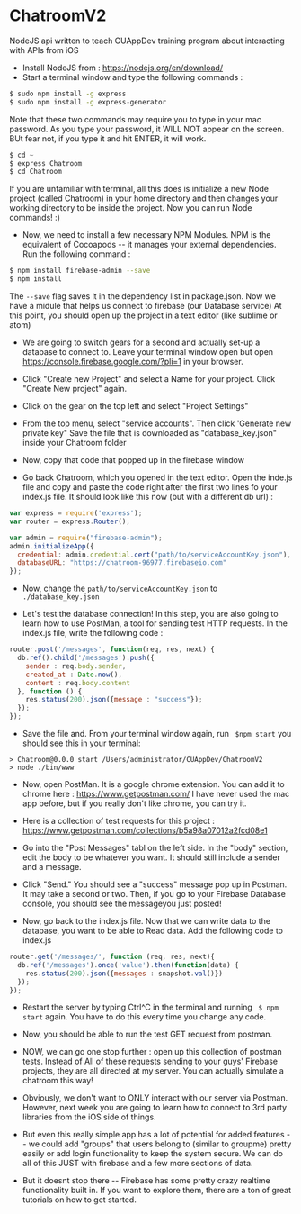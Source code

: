 # ChatroomV2

NodeJS api written to teach CUAppDev training program about interacting with APIs from iOS

 *  Install NodeJS from : https://nodejs.org/en/download/
 * Start a terminal window and type the following commands : 
```sh
$ sudo npm install -g express
$ sudo npm install -g express-generator
```
Note that these two commands may require you to type in your mac password.  As you type your password, it WILL NOT appear on the screen.  BUt fear not, if you type it and hit ENTER, it will work. 

```js
$ cd ~
$ express Chatroom
$ cd Chatroom
```
If you are unfamiliar with terminal, all this does is initialize a new Node project (called Chatroom) in your home directory and then changes your working directory to be inside the project.  Now you can run Node commands! :) 

*  Now, we need to install a few necessary NPM Modules. NPM is the equivalent of Cocoapods -- it manages your external dependencies.  Run the following command : 
```sh
$ npm install firebase-admin --save
$ npm install
```
The `--save` flag saves it in the dependency list in package.json. Now we have a midule that helps us connect to firebase (our Database service) At this point, you should open up the project in a text editor (like sublime or atom)

* We are going to switch gears for a second and actually set-up a database to connect to.  Leave your terminal window open but open https://console.firebase.google.com/?pli=1 in your browser. 
* Click "Create new Project" and select a Name for your project.   Click "Create New project" again. 

* Click on the gear on the top left and select "Project Settings"
* From the top menu, select "service accounts".  Then click 'Generate new private key"  Save the file that is downloaded as "database_key.json" inside your Chatroom folder
* Now, copy that code that popped up in the firebase window
* Go back Chatroom, which you opened in the text editor. Open the inde.js file and copy and paste the code right after the first two lines fo your index.js file. It should look like this now (but with a different db url) : 
```js
var express = require('express');
var router = express.Router();

var admin = require("firebase-admin");
admin.initializeApp({
  credential: admin.credential.cert("path/to/serviceAccountKey.json"),
  databaseURL: "https://chatroom-96977.firebaseio.com"
});
```
* Now, change the `path/to/serviceAccountKey.json`  to `./database_key.json`

* Let's test the database connection! In this step, you are also going to learn how to use PostMan, a tool for sending test HTTP requests.  In the index.js file, write the following code : 

```js
router.post('/messages', function(req, res, next) {
  db.ref().child('/messages').push({
    sender : req.body.sender,
    created_at : Date.now(),
    content : req.body.content
  }, function () {
    res.status(200).json({message : "success"});
  });
});
```
* Save the file and. From your terminal window again, run ` $npm start` you should see this in your terminal: 
```
> Chatroom@0.0.0 start /Users/administrator/CUAppDev/ChatroomV2
> node ./bin/www
```

* Now, open PostMan.  It is a google chrome extension. You can add it to chrome here : https://www.getpostman.com/
I have never used the mac app before, but if you really don't like chrome, you can try it. 

* Here is a collection of test requests for this project : https://www.getpostman.com/collections/b5a98a07012a2fcd08e1

* Go into the "Post Messages" tabl on the left side. In the "body" section, edit the body to be whatever you want. It should still include a sender and a message.  

* Click "Send."  You should see a "success" message pop up in Postman.  It may take a second or two. Then, if you go to your Firebase Database console, you should see the messageyou just posted! 

* Now, go back to the index.js file.  Now that we can write data to the database, you want to be able to Read data.  Add the following code to index.js 

```js
router.get('/messages/', function (req, res, next){
  db.ref('/messages').once('value').then(function(data) {
    res.status(200).json({messages : snapshot.val()})
  });
});
```
* Restart the server by typing Ctrl^C in the terminal and running ` $ npm start` again.  You have to do this every time you change any code. 
* Now, you should be able to run the test GET request from postman.  

* NOW, we can go one stop further : open up this collection of postman tests. Instead of All of these requests sending to your guys' Firebase projects, they are all directed at my server.  You can actually simulate a chatroom this way! 

* Obviously, we don't want to ONLY interact with our server via Postman.  However, next week you are going to learn how to connect to 3rd party libraries from the iOS side of things. 

* But even this really simple app has a lot of potential for added features -- we could add "groups" that users belong to (similar to groupme) pretty easily or add login functionality to keep the system secure.  We can do all of this JUST with firebase and a few more sections of data. 

* But it doesnt stop there -- Firebase has some pretty crazy realtime functionality built in. If you want to explore them, there are a ton of great tutorials on how to get started. 

